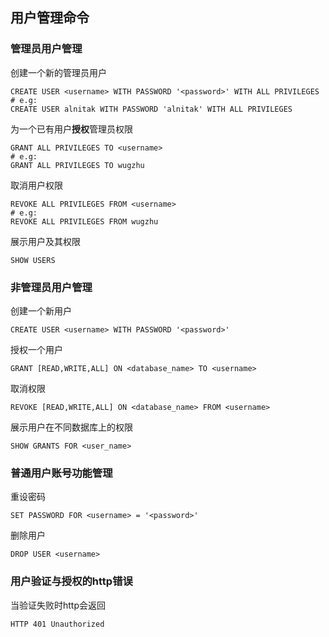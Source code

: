 

## 用户管理命令

### 管理员用户管理

创建一个新的管理员用户

```shell
CREATE USER <username> WITH PASSWORD '<password>' WITH ALL PRIVILEGES
# e.g:
CREATE USER alnitak WITH PASSWORD 'alnitak' WITH ALL PRIVILEGES
```

为一个已有用户**授权**管理员权限

```
GRANT ALL PRIVILEGES TO <username>
# e.g:
GRANT ALL PRIVILEGES TO wugzhu
```

取消用户权限

```
REVOKE ALL PRIVILEGES FROM <username>
# e.g:
REVOKE ALL PRIVILEGES FROM wugzhu
```

展示用户及其权限

```
SHOW USERS
```

### 非管理员用户管理

创建一个新用户

```
CREATE USER <username> WITH PASSWORD '<password>'
```

授权一个用户

```
GRANT [READ,WRITE,ALL] ON <database_name> TO <username>
```

取消权限

```
REVOKE [READ,WRITE,ALL] ON <database_name> FROM <username>
```

展示用户在不同数据库上的权限

```
SHOW GRANTS FOR <user_name>
```

### 普通用户账号功能管理

重设密码

```
SET PASSWORD FOR <username> = '<password>'
```

删除用户

```
DROP USER <username>
```



### 用户验证与授权的http错误

当验证失败时http会返回

```
HTTP 401 Unauthorized
```

